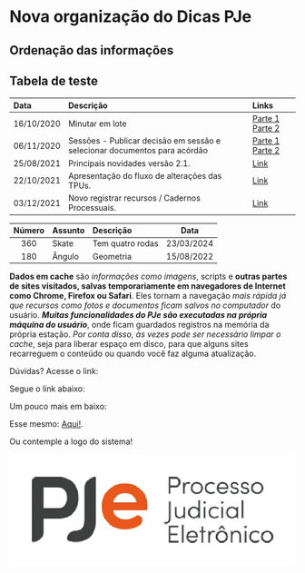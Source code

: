 # Nova organização do Dicas PJe

## Ordenação das informações

## Tabela de teste

|  Data  | Descrição | Links |
|:-------|:----------|:------|
| 16/10/2020 |  Minutar em lote | [Parte 1](https://www.dropbox.com/s/3w96wuamjhisk82/pje1g45965874363115%20on%202020-10-16%2017-34.mp4?dl=0) [Parte 2](https://www.dropbox.com/s/q346i6014b6t5xz/pje1g45965874363115%20on%202020-10-16%2018-17.mp4?dl=0)
| 06/11/2020 |    Sessões - Publicar decisão em sessão e selecionar documentos para acórdão   |   [Parte 1](https://www.dropbox.com/s/q7tm6cbsrr5842u/pje2grauprimeirareuniaoaspje%20on%202020-11-06%2018-04.mp4?dl=0) [Parte 2](https://www.dropbox.com/s/q4pf7j9kym8poux/pje2grauprimeirareuniaoaspje%20on%202020-11-06%2018-26.mp4?dl=0) |
| 25/08/2021 | Principais novidades versão 2.1. | [Link](https://justicaeleitoral-my.sharepoint.com/:v:/g/personal/bruney_brum_tse_jus_br/Eb1JEUqMh-pHpd_GLih-baAB5rxPFH5fLdlRAfFdt0IrrQ) |
| 22/10/2021 | Apresentação do fluxo de alterações das TPUs. | [Link](https://justicaeleitoral-my.sharepoint.com/:v:/g/personal/bruney_brum_tse_jus_br/EYStqV6ZML5CnngzRCS53kgB0I91BOejxrKoiGPUkP5_XA?e=G7zBrq) |
| 03/12/2021 | Novo registrar recursos / Cadernos Processuais. | [Link](https://justicaeleitoral-my.sharepoint.com/:v:/g/personal/bruney_brum_tse_jus_br/Ebinq6IRgWFFtLi0y-1YtRoBw9GXBsuRjZf2u7tWKmwQLA?e=dcv5Gm) |


| Número | Assunto | Descrição | Data |
|:-:|:-|:-|:-:|
| 360 | Skate | Tem quatro rodas | 23/03/2024 |
| 180 | Ângulo | Geometria| 15/08/2022 |


**Dados em cache** são *informações como imagens*, scripts e **outras partes de sites visitados, salvas temporariamente em navegadores de Internet como Chrome, Firefox ou Safari**. Eles tornam a navegação *mais rápida já que recursos como fotos e documentos ficam salvos no computador* do usuário. ***Muitas funcionalidades do PJe são executadas na própria máquina do usuário***, onde ficam guardados registros na memória da própria estação. *Por conta disso, às vezes pode ser necessário limpar o cache*, seja para liberar espaço em disco, para que alguns sites recarreguem o conteúdo ou quando você faz alguma atualização.

Dúvidas? Acesse o link:

Segue o link abaixo:

Um pouco mais em baixo:

Esse mesmo: [Aqui!](https://pjeje.github.io/dicas/dicas/).

Ou contemple a logo do sistema!

![Texto alternativo](img/imagempjejpg.jpg)

